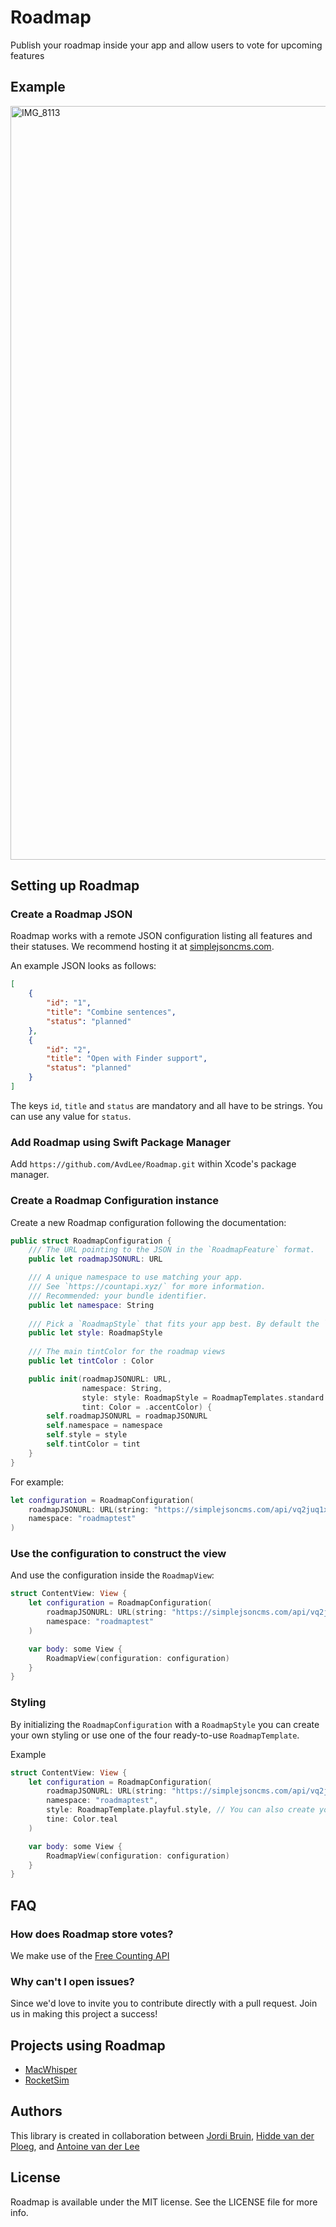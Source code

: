 # Roadmap
Publish your roadmap inside your app and allow users to vote for upcoming features

## Example
<img width="1206" alt="IMG_8113" src="https://user-images.githubusercontent.com/170948/220112677-fdd0b374-7112-47ce-8f20-0eb015e2529c.png">

## Setting up Roadmap
### Create a Roadmap JSON
Roadmap works with a remote JSON configuration listing all features and their statuses. We recommend hosting it at [simplejsoncms.com](https://simplejsoncms.com/).

An example JSON looks as follows:

```json
[
    {
        "id": "1",
        "title": "Combine sentences",
        "status": "planned"
    },
    {
        "id": "2",
        "title": "Open with Finder support",
        "status": "planned"
    }
]
```

The keys `id`, `title` and `status` are mandatory and all have to be strings. You can use any value for `status`.

### Add Roadmap using Swift Package Manager

Add `https://github.com/AvdLee/Roadmap.git` within Xcode's package manager.

### Create a Roadmap Configuration instance

Create a new Roadmap configuration following the documentation:

```swift
public struct RoadmapConfiguration {
    /// The URL pointing to the JSON in the `RoadmapFeature` format.
    public let roadmapJSONURL: URL

    /// A unique namespace to use matching your app.
    /// See `https://countapi.xyz/` for more information.
    /// Recommended: your bundle identifier.
    public let namespace: String
    
    /// Pick a `RoadmapStyle` that fits your app best. By default the `.standard` option is used
    public let style: RoadmapStyle
    
    /// The main tintColor for the roadmap views
    public let tintColor : Color

    public init(roadmapJSONURL: URL, 
                namespace: String, 
                style: style: RoadmapStyle = RoadmapTemplates.standard.style, 
                tint: Color = .accentColor) {
        self.roadmapJSONURL = roadmapJSONURL
        self.namespace = namespace
        self.style = style
        self.tintColor = tint
    }
}
```

For example:

```swift
let configuration = RoadmapConfiguration(
    roadmapJSONURL: URL(string: "https://simplejsoncms.com/api/vq2juq1xhg")!,
    namespace: "roadmaptest"
)
```


### Use the configuration to construct the view
And use the configuration inside the `RoadmapView`:

```swift
struct ContentView: View {
    let configuration = RoadmapConfiguration(
        roadmapJSONURL: URL(string: "https://simplejsoncms.com/api/vq2juq1xhg")!,
        namespace: "roadmaptest"
    )

    var body: some View {
        RoadmapView(configuration: configuration)
    }
}
```

### Styling
By initializing the `RoadmapConfiguration` with a `RoadmapStyle` you can create your own styling or use one of the four ready-to-use `RoadmapTemplate`.  

Example

```swift
struct ContentView: View {
    let configuration = RoadmapConfiguration(
        roadmapJSONURL: URL(string: "https://simplejsoncms.com/api/vq2juq1xhg")!,
        namespace: "roadmaptest",
        style: RoadmapTemplate.playful.style, // You can also create your own RoadmapStyle
        tine: Color.teal
    )

    var body: some View {
        RoadmapView(configuration: configuration)
    }
}
```


## FAQ
### How does Roadmap store votes?
We make use of the [Free Counting API](https://countapi.xyz/)

### Why can't I open issues?
Since we'd love to invite you to contribute directly with a pull request. Join us in making this project a success!

## Projects using Roadmap
- [MacWhisper](https://goodsnooze.gumroad.com/l/macwhisper)
- [RocketSim](https://www.rocketsim.app)

## Authors
This library is created in collaboration between [Jordi Bruin](https://twitter.com/jordibruin), [Hidde van der Ploeg](https://twitter.com/hiddevdploeg), and [Antoine van der Lee](https://www.twitter.com/twannl)

## License

Roadmap is available under the MIT license. See the LICENSE file for more info.

